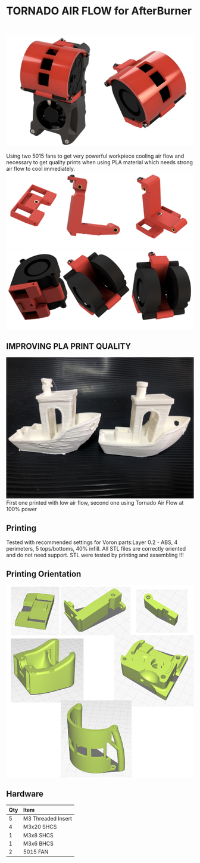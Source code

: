 <H1>TORNADO AIR FLOW for AfterBurner</H1><BR>
  
  ![one Side View](./IMAGE/sez_B.png)

  Using two 5015 fans to get very powerful workpiece cooling air flow and necessary to get quality prints when using PLA material which needs strong air flow to cool immediately.
  ![one Side View](./IMAGE/sez_A.png)
  ![one Side View](./IMAGE/sez_C.png)

  
## IMPROVING PLA PRINT QUALITY
![one Side View](compare.jpg)
First one printed with low air flow, second one using Tornado Air Flow at 100% power
  
## Printing

Tested with recommended settings for Voron parts:Layer 0.2 - ABS, 4 perimeters, 5 tops/bottoms, 40% infill.
All STL files are correctly oriented and do not need support.
STL were tested by printing and assembling !!!
  
## Printing Orientation
  ![one Side View](orientation.jpg) 

  ## Hardware
  
Qty | Item
:-- | :--
5 | M3 Threaded Insert
4 | M3x20 SHCS
1 | M3x8 SHCS
1 | M3x6 BHCS
2 | 5015 FAN

